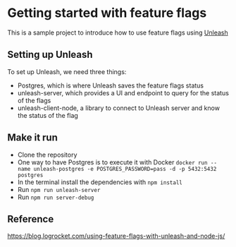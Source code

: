 # Getting started with feature flags

This is a sample project to introduce how to use feature flags using [Unleash](https://unleash.github.io/) 

## Setting up Unleash
To set up Unleash, we need three things:

- Postgres, which is where Unleash saves the feature flags status
- unleash-server, which provides a UI and endpoint to query for the status of the flags
- unleash-client-node, a library to connect to Unleash server and know the status of the flag


## Make it run

- Clone the repository
- One way to have Postgres is to execute it with Docker `docker run --name unleash-postgres -e POSTGRES_PASSWORD=pass -d -p 5432:5432 postgres`
- In the terminal install the dependencies with `npm install`
- Run `npm run unleash-server`
- Run `npm run server-debug`

## Reference

https://blog.logrocket.com/using-feature-flags-with-unleash-and-node-js/
